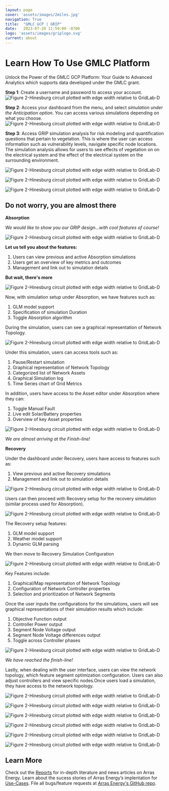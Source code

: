 ```yaml
---
layout: page
cover: 'assets/images/2miles.jpg'
navigation: True
title:  "GMLC GCP | GRIP"
date:   2023-07-20 11:59:00 -0700
logo: 'assets/images/griplogo.svg'
current: about
---
```


# Learn How To Use GMLC Platform

Unlock the Power of the GMLC GCP Platform: Your Guide to Advanced Analytics
which supports data developed under the GMLC grant. 

**Step 1**: Create a username and password to access your account.
![Figure 2-Hinesburg circuit plotted with edge width relative to GridLab-D](/DEMO_1_SLIDE_1.png)

**Step 2**: Access your dashboard from the menu, and select *simulation under the Anticipation option*. You can access various simulations depending on what you choose.
![Figure 2-Hinesburg circuit plotted with edge width relative to GridLab-D](/GRIP_DEMO_1_ANT_SLIDE_2.png)

**Step 3**: Access GRIP simulation analysis for risk modeling and quantification questions that pertain to vegetation. This is where the user can access information such as vulnerability levels, navigate specific node locations. The simulation analysis allows for users to see effects of vegetation on on the electrical system and the effect of the electrical system on the surrounding environment.

![Figure 2-Hinesburg circuit plotted with edge width relative to GridLab-D](/GRIP_DEMO_1_SLIDE_3.png)


![Figure 2-Hinesburg circuit plotted with edge width relative to GridLab-D](/GRIP_DEMO_1_SLIDE_4.png)


![Figure 2-Hinesburg circuit plotted with edge width relative to GridLab-D](/GRIP_DEMO_1_SLIDE_5.png)


## Do not worry, you are almost there

**Absorption**

*We would like to show you our GRIP design...with cool features of course!*

![Figure 2-Hinesburg circuit plotted with edge width relative to GridLab-D](/AB_DEMO_2_SLIDE_1.png)

**Let us tell you about the features:**

1. Users can view previous and active Absorption simulations
2. Users get an overview of key metrics and outcomes
3. Management and link out to simulation details

**But wait, there's more**

![Figure 2-Hinesburg circuit plotted with edge width relative to GridLab-D](/AB_DEMO_2_SLIDE_2.png)

Now, with simulation setup under Absorption, we have features such as:

1. GLM model support
2. Specification of simulation Duration
3. Toggle Absorption algorithm

During the simulation, users can see a graphical representation of Network Topology.

![Figure 2-Hinesburg circuit plotted with edge width relative to GridLab-D](/AB_DEMO_2_SLIDE_3.png)

Under this simulation, users can access tools such as:

1. Pause/Restart simulation
2. Graphical representation of Network Topology
3. Categorized list of Network Assets
4. Graphical Simulation log
5. Time Series chart of Grid Metrics

In addition, users have access to the Asset editor under Absorption where they can:

1. Toggle Manual Fault
2. Live edit Solar/Battery properties
3. Overview of key Asset properties

![Figure 2-Hinesburg circuit plotted with edge width relative to GridLab-D](/AB_DEMO_2_SLIDE_4.png)

*We are almost arriving at the Finish-line!*

**Recovery**

Under the dashboard under Recovery, users have access to features such as:

1. View previous and active Recovery simulations
2. Management and link out to simulation details

![Figure 2-Hinesburg circuit plotted with edge width relative to GridLab-D](/REC_DEMO_3_SLIDE_1.png)

Users can then proceed with Recovery setup for the recovery simulation (similar process used for Absorption).

![Figure 2-Hinesburg circuit plotted with edge width relative to GridLab-D](/REC_DEMO_3_SLIDE_2.png)

The Recovery setup features:

1. GLM model support
2. Weather model support
3. Dynamic GLM parsing

We then move to Recovery Simulation Configuration

![Figure 2-Hinesburg circuit plotted with edge width relative to GridLab-D](/REC_DEMO_3_SLIDE_3.png)

Key Features include:
1. Graphical/Map representation of Network Topology
2. Configuration of Network Controller properties
3. Selection and prioritization of Network Segments

Once the user inputs the configurations for the simulations, users will see graphical representations of their simulation results which include:

1. Objective Function output
2. Controller Power output
3. Segment Node Voltage output
4. Segment Node Voltage differences output
5. Toggle across Controller phases

![Figure 2-Hinesburg circuit plotted with edge width relative to GridLab-D](/REC_DEMO_3_SLIDE_4.png)

*We have reached the finish-line!*

Lastly, when dealing with the user interface, users can view the network topology, which feature segment optimization configuration. Users can also adjust controllers and view specific nodes.Once users load a simulation, they have access to the network topology.

![Figure 2-Hinesburg circuit plotted with edge width relative to GridLab-D](/REC_DEMO_3_SLIDE_5.png)

![Figure 2-Hinesburg circuit plotted with edge width relative to GridLab-D](/REC_DEMO_3_SLIDE_6.png)

![Figure 2-Hinesburg circuit plotted with edge width relative to GridLab-D](/REC_DEMO_3_SLIDE_7.png)

![Figure 2-Hinesburg circuit plotted with edge width relative to GridLab-D](/REC_DEMO_3_SLIDE_8.png)

![Figure 2-Hinesburg circuit plotted with edge width relative to GridLab-D](/REC_DEMO_3_SLIDE_9.png)

![Figure 2-Hinesburg circuit plotted with edge width relative to GridLab-D](/REC_DEMO_3_SLIDE_10.png)



## Learn More
Check out the [Reports](https://arras-energy.github.io/static-website/literature/) for in-depth literature and news articles on Arras Energy. Learn about the sucess stories of Arras Energy’s implentation for [Use-Cases](https://arras-energy.github.io/static-website/use-cases/). File all bugs/feature requests at [Arras Energy's GitHub repo](https://github.com/arras-energy).

[Tutorials]:  https://arras-energy.github.io/static-website/tutorials/
[Reports]:   https://arras-energy.github.io/static-website/literature/ 
[Use-Cases]:  https://arras-energy.github.io/static-website/use-cases/ 
[Arras Energy's GitHub repo]: https://github.com/arras-energy
